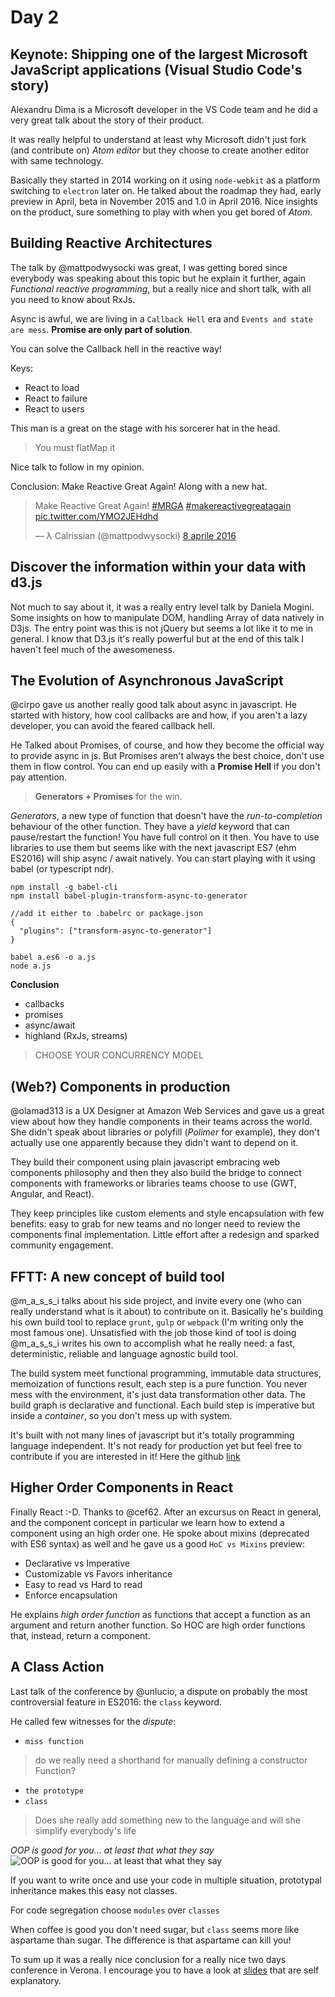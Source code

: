 # Day 2

## Keynote: Shipping one of the largest Microsoft JavaScript applications (Visual Studio Code's story)
Alexandru Dima is a Microsoft developer in the VS Code team and he did a very great talk about the story of their product.

It was really helpful to understand at least why Microsoft didn't just fork (and contribute on) *Atom editor* but they choose to create another editor with same technology.

Basically they started in 2014 working on it using `node-webkit` as a platform switching to `electron` later on.
He talked about the roadmap they had, early preview in April, beta in November 2015 and 1.0 in April 2016.
Nice insights on the product, sure something to play with when you get bored of *Atom*.

## Building Reactive Architectures
The talk by @mattpodwysocki was great, I was getting bored since everybody was speaking about this topic but he explain it further, again *Functional reactive programming*, but a really nice and short talk, with all you need to know about RxJs.

Async is awful, we are living in a `Callback Hell` era and `Events and state are mess`.
**Promise are only part of solution**.

You can solve the Callback hell in the reactive way!

Keys:
- React to load
- React to failure
- React to users

This man is a great on the stage with his sorcerer hat in the head.

> You must flatMap it

Nice talk to follow in my opinion.

Conclusion: Make Reactive Great Again! Along with a new hat.
<blockquote class="twitter-tweet" data-lang="it"><p lang="en" dir="ltr">Make Reactive Great Again! <a href="https://twitter.com/hashtag/MRGA?src=hash">#MRGA</a> <a href="https://twitter.com/hashtag/makereactivegreatagain?src=hash">#makereactivegreatagain</a> <a href="https://t.co/YMO2JEHdhd">pic.twitter.com/YMO2JEHdhd</a></p>&mdash; λ Calrissian (@mattpodwysocki) <a href="https://twitter.com/mattpodwysocki/status/718469012259217409">8 aprile 2016</a></blockquote>
<script async src="//platform.twitter.com/widgets.js" charset="utf-8"></script>

## Discover the information within your data with d3.js
Not much to say about it, it was a really entry level talk by Daniela Mogini. Some insights on how to manipulate DOM, handling Array of data natively in D3js. The entry point was this is not jQuery but seems a lot like it to me in general. I know that D3.js it's really powerful but at the end of this talk I haven't feel much of the awesomeness.

## The Evolution of Asynchronous JavaScript
@cirpo gave us another really good talk about async in javascript. He started with history, how cool callbacks are and how, if you aren't a lazy developer, you can avoid the feared callback hell.

He Talked about Promises, of course, and how they become the official way to provide async in js.
But Promises aren't always the best choice, don't use them in flow control. You can end up easily with a **Promise Hell** if you don't pay attention.

> **Generators + Promises** for the win.

*Generators*, a new type of function that doesn't have the *run-to-completion* behaviour of the other function.
They have a *yield* keyword that can pause/restart the function! You have full control on it then.
You have to use libraries to use them but seems like with the next javascript ES7 (ehm ES2016) will ship async / await natively.
You can start playing with it using babel (or typescript ndr).
```
npm install -g babel-cli
npm install babel-plugin-transform-async-to-generator

//add it either to .babelrc or package.json
{
  "plugins": ["transform-async-to-generator"]
}

babel a.es6 -o a.js
node a.js
```

**Conclusion**
 - callbacks
 - promises
 - async/await
 - highland (RxJs, streams)

> CHOOSE YOUR CONCURRENCY MODEL

## (Web?) Components in production
@olamad313 is a UX Designer at Amazon Web Services and gave us a great view about how they handle components in their teams across the world. She didn't speak about libraries or polyfill (*Polimer* for example), they don't actually use one apparently because they didn't want to depend on it.

They build their component using plain javascript embracing web components philosophy and then they also build the bridge to connect components with frameworks or libraries teams choose to use (GWT, Angular, and React).

They keep principles like custom elements and style encapsulation with few benefits: easy to grab for new teams and no longer need to review the components final implementation. Little effort after a redesign and sparked community engagement.

## FFTT: A new concept of build tool
@m_a_s_s_i talks about his side project, and invite every one (who can really understand what is it about) to contribute on it. Basically he's building his own build tool to replace `grunt`, `gulp` or `webpack` (I'm writing only the most famous one).
Unsatisfied with the job those kind of tool is doing @m_a_s_s_i writes his own to accomplish what he really need: a fast, deterministic, reliable and language agnostic build tool.

The build system meet functional programming, immutable data structures, memoization of functions result, each step is a pure function.
You never mess with the environment, it's just data transformation other data.
The build graph is declarative and functional. Each build step is imperative but inside a *container*, so you don't mess up with system.

It's built with not many lines of javascript but it's totally programming language independent.
It's not ready for production yet but feel free to contribute if you are interested in it! Here the github [link](https://github.com/massimiliano-mantione/fftt)

## Higher Order Components in React
Finally React :-D. Thanks to @cef62.
After an excursus on React in general, and the component concept in particular we learn how to extend a component using an high order one. He spoke about mixins (deprecated with ES6 syntax) as well and he gave us a good `HoC vs Mixins` preview:
- Declarative vs Imperative
- Customizable vs Favors inheritance
- Easy to read vs Hard to read
- Enforce encapsulation

He explains *high order function* as functions that accept a function as an argument and return another function.
So HOC are high order functions that, instead, return a component.

## A Class Action
Last talk of the conference by @unlucio, a dispute on probably the most controversial feature in ES2016: the `class` keyword.

He called few witnesses for the *dispute*:
  - `miss function`
  > do we really need a shorthand for manually defining a constructor Function?

  - `the prototype`
  - `class`
  > Does she really add something new to the language and will she simplify everybody's life

*OOP is good for you... at least that what they say*
![OOP is good for you... at least that what they say](http://thinknsmile.com/wp-content/uploads/2014/05/butter_is_good_for_you.jpg)

If you want to write once and use your code in multiple situation, prototypal inheritance makes this easy not classes.

For code segregation choose `modules` over `classes`

When coffee is good you don't need sugar, but `class` seems more like aspartame than sugar.
The difference is that aspartame can kill you!

To sum up it was a really nice conclusion for a really nice two days conference in Verona.
I encourage you to have a look at [slides](http://www.slideshare.net/unlucio/a-class-action) that are self explanatory.
